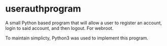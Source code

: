 # userauthprogram
A small Python based program that will allow a user to register an account, login to said account, and then logout. For webroot.

To maintain simplicty, Python3 was used to implement this program.
